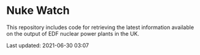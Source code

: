 # Nuke Watch

This repository includes code for retrieving the latest information available on the output of EDF nuclear power plants in the UK.

Last updated: 2021-06-30 03:07